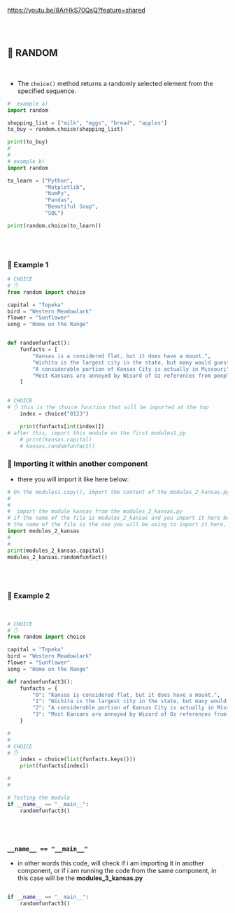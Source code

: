 https://youtu.be/8ArHkS70QsQ?feature=shared

<br>
<br>

## 🍭 RANDOM

<br>

- The `choice()` method returns a randomly selected element from the specified sequence.

```python
#  example a)
import random

shopping_list = ["milk", "eggs", "bread", "apples"]
to_buy = random.choice(shopping_list)

print(to_buy)
#
#
# example b)
import random

to_learn = ("Python",
            "Matplotlib",
            "NumPy",
            "Pandas",
            "Beautiful Soup",
            "SQL")

print(random.choice(to_learn))

```

<br>
<br>

### 🍭 Example 1

```python
# CHOICE
# ✋
from random import choice

capital = "Topeka"
bird = "Western Meadowlark"
flower = "Sunflower"
song = "Home on the Range"


def randomfunfact():
    funfacts = [
        "Kansas is a considered flat, but it does have a mount.",
        "Wichita is the largest city in the state, but many would guess that it is Kansas City",
        "A considerable portion of Kansas City is actually in Missouri",
        "Most Kansans are annoyed by Wisard of Oz references from people outside of Kansas"
    ]


# CHOICE
# ✋ this is the choice function that will be imported at the top
    index = choice("0123")

    print(funfacts[int(index)])
# after this, import this module on the first modules1.py
    # print(kansas.capital)
    # kansas.randomfunfact()

```

### 🍊 Importing it within another component

- there you will import it like here below:

```python
# On the modules1.copy(), import the content of the modules_2_kansas.py
#
#
#  import the module kansas from the modules_2_kansas.py
# if the name of the file is modules_2_kansas and you import it here below as only kansas or modules2 etc, it will not work.
# the name of the file is the one you will be using to import it here, like sere below
import modules_2_kansas
#
#
print(modules_2_kansas.capital)
modules_2_kansas.randomfunfact()
```

<br>
<br>

### 🍭 Example 2

<br>

```python
# CHOICE
# ✋
from random import choice

capital = "Topeka"
bird = "Western Meadowlark"
flower = "Sunflower"
song = "Home on the Range"

def randomfunfact3():
    funfacts = {
        "0": "Kansas is considered flat, but it does have a mount.",
        "1": "Wichita is the largest city in the state, but many would guess that it is Kansas City.",
        "2": "A considerable portion of Kansas City is actually in Missouri.",
        "3": "Most Kansans are annoyed by Wizard of Oz references from people outside of Kansas."
    }

#
#
# CHOICE
# ✋
    index = choice(list(funfacts.keys()))
    print(funfacts[index])

#
#

# Testing the module
if __name__ == "__main__":
    randomfunfact3()

```

<br>
<br>

### `__name__ == "__main__"`

- in other words this code, will check if i am importing it in another component, or if i am running the code from the same component, in this case will be the **modules_3_kansas.py**

```python

if __name__ == "__main__":
    randomfunfact3()


```
